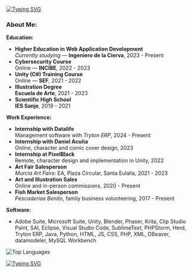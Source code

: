 
[![Typing SVG](https://readme-typing-svg.herokuapp.com?font=Chivo+Mono&color=FF69B4&size=20&lines=ʕっ•ᴥ•ʔっ)](https://git.io/typing-svg)

### About Me:

**Education:**
- **Higher Education in Web Application Development**  
  _Currently studying_ — **Ingeniero de la Cierva**, 2023 - Present
- **Cybersecurity Course**  
  Online — **INCIBE**, 2022 - 2023
- **Unity (C#) Training Course**  
  Online — **SEF**, 2021 - 2022
- **Illustration Degree**  
  **Escuela de Arte**, 2021 - 2023
- **Scientific High School**  
  **IES Sanje**, 2019 - 2021

**Work Experience:**
- **Internship with Datalife**  
  Management software with _Tryton ERP_, 2024 - Present
- **Internship with Daniel Acuña**  
  Online, character and comic cover design, 2023
- **Internship at PixelBlack**  
  Remote, character design and implementation in Unity, 2022
- **Art Fair Salesperson**  
  _Murcia Art Fairs_: EA, Plaza Circular, Santa Eulalia, 2021 - 2023
- **Art and Illustration Sales**  
  Online and in-person commissions, 2020 - Present
- **Fish Market Salesperson**  
  _Pescaderías Benito_, family business volunteering, 2017 - Present

**Software:**
- Adobe Suite, Microsoft Suite, Unity, Blender, Phaser, Krita, Clip Studio Paint, SAI, Eclipse, Visual Studio Code, SublimeText, PHPStorm, Herd, Tryton ERP, Java, Python, HTML, JS, CSS, PHP, XML, DBeaver, datamodeler, MySQL Workbench 

![Top Languages](https://github-readme-stats.vercel.app/api/top-langs/?username=MariaMartinezRos&layout=compact)

[![Typing SVG](https://readme-typing-svg.herokuapp.com?font=Chivo+Mono&color=40E0D0&size=20&lines=υ´•+ﻌ+•`υ)](https://git.io/typing-svg)

